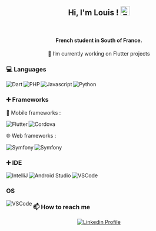 <div align="center">
  <h2>Hi, I'm Louis !&nbsp;<img alt="EmojiHand" src="https://raw.githubusercontent.com/MartinHeinz/MartinHeinz/master/wave.gif" width="25px" height="25px"></h2>
  <br />
  <h4>French student in South of France.</h4>
  
  
  🔭 I’m currently working on Flutter projects
</div>

### 💻 Languages

<img align="left" alt="Dart" src="https://img.shields.io/badge/Dart-0175C2?style=for-the-badge&logo=dart&logoColor=white" />
<img align="left" alt="PHP" src="https://img.shields.io/badge/PHP-777BB4?style=for-the-badge&logo=php&logoColor=white" />
<img align="left" alt="Javascript" src="https://img.shields.io/badge/JavaScript-323330?style=for-the-badge&logo=javascript&logoColor=F7DF1E" />
<img align="left" alt="Python" src="https://img.shields.io/badge/Python-FFD43B?style=for-the-badge&logo=python&logoColor=blue" />

<br />

### ➕ Frameworks

📱 Mobile frameworks : 

<img align="left" alt="Flutter" src="https://img.shields.io/badge/Flutter-02569B?style=for-the-badge&logo=flutter&logoColor=white" />
<img align="left" alt="Cordova" src="https://img.shields.io/badge/Ionic-3880FF?style=for-the-badge&logo=ionic&logoColor=white" />

<br />

🌐 Web frameworks : 

<img align="left" alt="Symfony" src="https://img.shields.io/badge/Symfony-000000?style=for-the-badge&logo=Symfony&logoColor=white" />
<img align="left" alt="Symfony" src="https://img.shields.io/badge/Vue.js-35495E?style=for-the-badge&logo=vuedotjs&logoColor=4FC08D" />


<br />


### ➕ IDE
<img align="left" alt="IntelliJ" src="https://img.shields.io/badge/IntelliJ_IDEA-000000.svg?style=for-the-badge&logo=intellij-idea&logoColor=white" /> 
<img align="left" alt="Android Studio" src="https://img.shields.io/badge/Android_Studio-3DDC84?style=for-the-badge&logo=android-studio&logoColor=white" />
<img align="left" alt="VSCode" src="https://img.shields.io/badge/Visual_Studio_Code-0078D4?style=for-the-badge&logo=visual%20studio%20code&logoColor=white" />

<br />

### OS
<img align="left" alt="VSCode" src="https://img.shields.io/badge/Arch_Linux-1793D1?style=for-the-badge&logo=arch-linux&logoColor=white" />


### 📫 How to reach me
<div align="center">
  <a href="https://www.linkedin.com/in/louis-alary-/" targer="_blank" />
    <img alt="Linkedin Profile" src="https://img.shields.io/badge/LinkedIn-0077B5?style=for-the-badge&logo=linkedin&logoColor=white" />
  </a>
</div>

